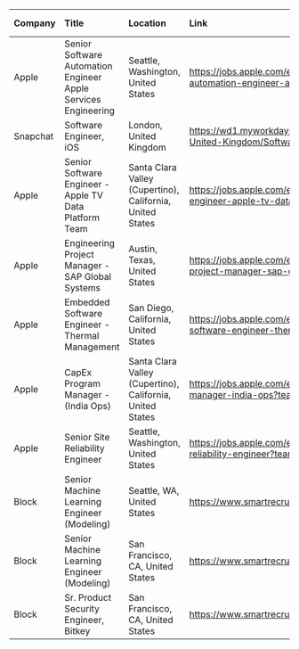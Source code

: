 | Company   | Title                                                          | Location                                                  | Link                                                                                                                     | Date Posted   |
|:----------|:---------------------------------------------------------------|:----------------------------------------------------------|:-------------------------------------------------------------------------------------------------------------------------|:--------------|
| Apple     | Senior Software Automation Engineer Apple Services Engineering | Seattle, Washington, United States                        | https://jobs.apple.com/en-us/details/200528846/senior-software-automation-engineer-apple-services-engineering?team=SFTWR | Dec 27, 2023  |
| Snapchat  | Software Engineer, iOS                                         | London, United Kingdom                                    | https://wd1.myworkdaysite.com/recruiting/snapchat/snap/job/London-United-Kingdom/Software-Engineer--iOS_R0033268         | Dec 26, 2023  |
| Apple     | Senior Software Engineer - Apple TV Data Platform Team         | Santa Clara Valley (Cupertino), California, United States | https://jobs.apple.com/en-us/details/200529799/senior-software-engineer-apple-tv-data-platform-team?team=SFTWR           | Dec 23, 2023  |
| Apple     | Engineering Project Manager - SAP Global Systems               | Austin, Texas, United States                              | https://jobs.apple.com/en-us/details/200530873/engineering-project-manager-sap-global-systems?team=SFTWR                 | Dec 22, 2023  |
| Apple     | Embedded Software Engineer - Thermal Management                | San Diego, California, United States                      | https://jobs.apple.com/en-us/details/200530197/embedded-software-engineer-thermal-management?team=SFTWR                  | Dec 22, 2023  |
| Apple     | CapEx Program Manager - (India Ops)                            | Santa Clara Valley (Cupertino), California, United States | https://jobs.apple.com/en-us/details/200517916/capex-program-manager-india-ops?team=OPMFG                                | Dec 21, 2023  |
| Apple     | Senior Site Reliability Engineer                               | Seattle, Washington, United States                        | https://jobs.apple.com/en-us/details/200497945/senior-site-reliability-engineer?team=SFTWR                               | Dec 21, 2023  |
| Block     | Senior Machine Learning Engineer (Modeling)                    | Seattle, WA, United States                                | https://www.smartrecruiters.com/Square/743999953432924                                                                   | Dec 21, 2023  |
| Block     | Senior Machine Learning Engineer (Modeling)                    | San Francisco, CA, United States                          | https://www.smartrecruiters.com/Square/743999953436316                                                                   | Dec 21, 2023  |
| Block     | Sr. Product Security Engineer, Bitkey                          | San Francisco, CA, United States                          | https://www.smartrecruiters.com/Square/743999951080929                                                                   | Dec 12, 2023  |